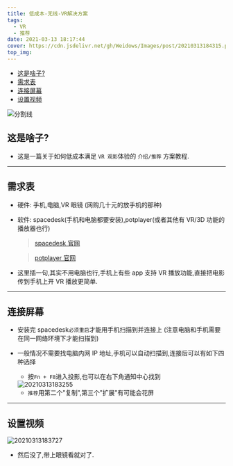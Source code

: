 ```yaml
---
title: 低成本-无线-VR解决方案
tags:
  - VR
  - 推荐
date: 2021-03-13 18:17:44
cover: https://cdn.jsdelivr.net/gh/Weidows/Images/post/20210313184315.png
top_img:
---
```


<!--
 * @?: *********************************************************************
 * @Author: Weidows
 * @LastEditors: Weidows
 * @LastEditTime: 2021-03-21 17:10:31
 * @FilePath: \Weidowsd:\Game\Github\Blog-private\source\_posts\others\低成本-无线-VR解决方案.md
 * @Description:
 * @!: *********************************************************************
-->

- [这是啥子?](#这是啥子)
- [需求表](#需求表)
- [连接屏幕](#连接屏幕)
- [设置视频](#设置视频)

![分割线](https://cdn.jsdelivr.net/gh/Weidows/Images/img/divider.png)

## 这是啥子?

- 这是一篇关于如何低成本满足 `VR 观影`体验的 `介绍/推荐` 方案教程.

---

## 需求表

- 硬件: 手机,电脑,VR 眼镜 (网购几十元的放手机的那种)

- 软件: spacedesk(手机和电脑都要安装),potplayer(或者其他有 VR/3D 功能的播放器也行)

  > [spacedesk 官网](https://spacedesk.net/)

  > [potplayer 官网](https://potplayer.daum.net/)

- 这里插一句,其实不用电脑也行,手机上有些 app 支持 VR 播放功能,直接把电影传到手机上开 VR 播放更简单.

---

## 连接屏幕

- 安装完 spacedesk`必须重启`才能用手机扫描到并连接上 (注意电脑和手机需要在同一网络环境下才能扫描到)

- 一般情况不需要找电脑内网 IP 地址,手机可以自动扫描到,连接后可以有如下四种选择

  - 按`Fn + F8`进入投影,也可以在右下角通知中心找到

  <img src="https://cdn.jsdelivr.net/gh/Weidows/Images/post/20210313183255.png" alt="20210313183255" />

  - `推荐`用第二个"复制",第三个"扩展"有可能会花屏

---

## 设置视频

<img src="https://cdn.jsdelivr.net/gh/Weidows/Images/post/20210313183727.png" alt="20210313183727" />

- 然后没了,带上眼镜看就对了.
